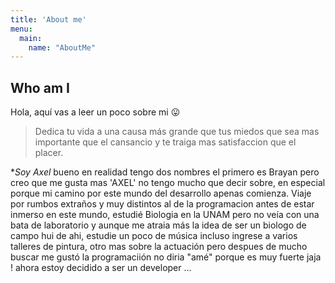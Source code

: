 ```yaml
---
title: 'About me'
menu:
  main:
    name: "AboutMe"
---
```


## Who am I

Hola, aquí vas a leer un poco sobre mi 😛

> Dedica tu vida a una causa más grande que tus miedos que sea mas importante que el cansancio y te traiga mas satisfaccion que el placer.

**Soy Axel* bueno en realidad tengo dos nombres el primero es Brayan pero creo que me gusta mas 'AXEL' no tengo mucho que decir sobre, en especial porque mi camino por este mundo del desarrollo apenas comienza. Viaje por rumbos extraños y muy distintos al de la programacion antes de estar inmerso en este mundo, estudié Biologia en la UNAM pero no veía con una bata de laboratorio y aunque me atraia más la idea de ser un biologo de campo hui de ahi, estudie un poco de música incluso ingrese a varios talleres de pintura, otro mas sobre la actuación pero despues de mucho buscar me gustó la programaciión no diria "amé" porque es muy fuerte jaja ! ahora estoy decidido a ser un developer ...

